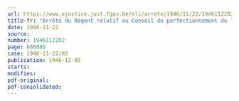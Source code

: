 ```yaml
---
url: https://www.ejustice.just.fgov.be/eli/arrete/1946/11/22/1946112202/justel
title-fr: "Arrêté du Régent relatif au Conseil de perfectionnement de l'Ecole royale militaire"
date: 1946-11-22
source:
number: 1946112202
page: 888888
case: 1946-11-22/02
publication: 1946-12-05
starts:
modifies:
pdf-original:
pdf-consolidated:
---
```


